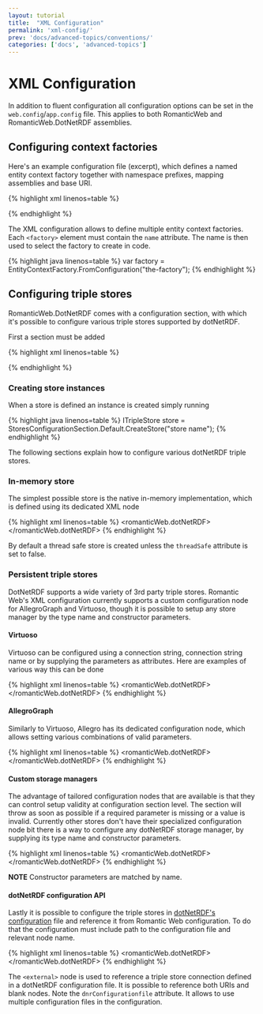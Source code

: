 ```yaml
---
layout: tutorial
title:  "XML Configuration"
permalink: 'xml-config/'
prev: 'docs/advanced-topics/conventions/'
categories: ['docs', 'advanced-topics']
---
```


# XML Configuration

In addition to fluent configuration all configuration options can be set in the `web.config`/`app.config` file. This
applies to both RomanticWeb and RomanticWeb.DotNetRDF assemblies.

## Configuring context factories

Here's an example configuration file (excerpt), which defines a named entity context factory together with namespace
prefixes, mapping assemblies and base URI.

{% highlight xml linenos=table %}
<configSections>
  <section name="romanticWeb"
           type="RomanticWeb.Configuration.ConfigurationSectionHandler, RomanticWeb"/>
</configSections>

<romanticWeb>
  <factories>
    <factory name="the-factory" metaGraphUri="http://meta.romanticweb.com">
      <mappingAssemblies>
        <add assembly="Magi.Balthazar.Contracts"/>
        <add assembly="Magi.Web"/>
      </mappingAssemblies>
      <ontologies>
        <add prefix="lemon" uri="http://www.monnet-project.eu/lemon#" />
        <add prefix="frad" uri="http://iflastandards.info/ns/fr/frad/" />
      </ontologies>
      <baseUris default="http://www.romanticweb.com/"/>
    </factory>
  </factories>
</romanticWeb>
{% endhighlight %}

The XML configuration allows to define multiple entity context factories. Each `<factory>` element must contain the
`name` attribute. The name is then used to select the factory to create in code.

{% highlight java linenos=table %}
var factory = EntityContextFactory.FromConfiguration("the-factory");
{% endhighlight %}

## Configuring triple stores

RomanticWeb.DotNetRDF comes with a configuration section, with which it's possible to configure various triple stores
supported by dotNetRDF.

First a section must be added

{% highlight xml linenos=table %}
<section name="romanticWeb.dotNetRDF"
         type="RomanticWeb.DotNetRDF.Configuration.StoresConfigurationSection,
               RomanticWeb.DotNetRDF"/>
{% endhighlight %}

### Creating store instances

When a store is defined an instance is created simply running

{% highlight java linenos=table %}
ITripleStore store = StoresConfigurationSection.Default.CreateStore("store name");
{% endhighlight %}

The following sections explain how to configure various dotNetRDF triple stores.

### In-memory store

The simplest possible store is the native in-memory implementation, which is defined using its dedicated XML node

{% highlight xml linenos=table %}
<romanticWeb.dotNetRDF>
  <stores>
    <inMemory name="memory" threadSafe="false" />
    <inMemory name="threadsafe" />
  </stores>
</romanticWeb.dotNetRDF>
{% endhighlight %}

By default a thread safe store is created unless the `threadSafe` attribute is set to false.

### Persistent triple stores

DotNetRDF supports a wide variety of 3rd party triple stores. Romantic Web's XML configuration currently supports a
custom configuration node for AllegroGraph and Virtuoso, though it is possible to setup any store manager by the type
name and constructor parameters.

#### Virtuoso

Virtuoso can be configured using a connection string, connection string name or by supplying the parameters as
attributes. Here are examples of various way this can be done

{% highlight xml linenos=table %}
<romanticWeb.dotNetRDF>
  <stores>
    <persistent name="virtuoso-connectionString">
      <virtuosoManager connectionString="Server=server1:port1;UserId=dba;Password=dba;" />
    </persistent>
    <persistent name="virtuoso-connectionStringName">
      <virtuosoManager connectionStringName="virtuoso" />
    </persistent>
    <persistent name="virtuoso-default-server">
      <virtuosoManager db="database-name" user="some test" password="pass word" />
    </persistent>
    <persistent name="virtuoso-default-server-timeout">
      <virtuosoManager db="database-name" user="some test" password="pass word"
                       timeout="1000" />
    </persistent>
    <persistent name="virtuoso-server">
      <virtuosoManager server="virtuoso-host" port="5000" db="database-name"
                       user="some test" password="pass word" />
    </persistent>
    <persistent name="virtuoso-server-timeout">
      <virtuosoManager server="virtuoso-host" port="5000" db="database-name"
                       user="some test" password="pass word" timeout="1000" />
    </persistent>
  </stores>
</romanticWeb.dotNetRDF>
{% endhighlight %}

#### AllegroGraph

Similarly to Virtuoso, Allegro has its dedicated configuration node, which allows setting various combinations of
valid parameters.

{% highlight xml linenos=table %}
<romanticWeb.dotNetRDF>
  <stores>
    <persistent name="allegro-baseUri-storeID">
      <allegroGraphConnector baseUri="http://some/uri" storeID="store1234" />
    </persistent>
    <persistent name="allegro-baseUri-catalogID-storeID">
      <allegroGraphConnector baseUri="http://some/uri" storeID="store1234"
                             catalogID="catalog09876" />
    </persistent>
    <persistent name="allegro-baseUri-storeID-user">
      <allegroGraphConnector baseUri="http://some/uri" storeID="store1234"
                             username="user" password="password" />
    </persistent>
    <persistent name="allegro-baseUri-catalogID-storeID-user">
      <allegroGraphConnector baseUri="http://some/uri" storeID="store1234"
                             catalogID="catalog09876" username="user" password="password" />
    </persistent>
  </stores>
</romanticWeb.dotNetRDF>
{% endhighlight %}

#### Custom storage managers

The advantage of tailored configuration nodes that are available is that they can control setup validity at configuration
section level. The section will throw as soon as possible if a required parameter is missing or a value is invalid.
Currently other stores don't have their specialized configuration node bit there is a way to configure any dotNetRDF
storage manager, by supplying its type name and constructor parameters.

{% highlight xml linenos=table %}
<romanticWeb.dotNetRDF>
  <stores>
    <persistent name="allegro-manual">
      <customProvider type="VDS.RDF.Storage.AllegroGraphConnector, dotNetRDF">
        <parameters>
          <add key="baseUri" value="http://localhost:666/allegro"/>
          <add key="storeID" value="some store"/>
        </parameters>
      </customProvider>
    </persistent>
  </stores>
</romanticWeb.dotNetRDF>
{% endhighlight %}

__NOTE__ Constructor parameters are matched by name.

#### dotNetRDF configuration API

Lastly it is possible to configure the triple stores in [dotNetRDF's configuration][conf] file and reference it from
Romantic Web configuration. To do that the configuration must include path to the configuration file and relevant node
name.

{% highlight xml linenos=table %}
<romanticWeb.dotNetRDF>
  <dnrConfigurationFiles>
    <add name="default" path="config.ttl"/>
  </dnrConfigurationFiles>
  <stores>
    <external name="external-bnode" dnrConfigurationfile="default" blankNode="virtuoso_store" />
    <external name="external-uri" dnrConfigurationfile="default" uri="urn:some:store" />
  </stores>
</romanticWeb.dotNetRDF>
{% endhighlight %}

The `<external>` node is used to reference a triple store connection defined in a dotNetRDF configuration file. It is
possible to reference both URIs and blank nodes. Note the `dnrConfigurationfile` attribute. It allows to use multiple
configuration files in the configuration.

[conf]: https://bitbucket.org/dotnetrdf/dotnetrdf/wiki/UserGuide/Configuration%20API